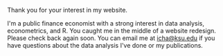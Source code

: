 Thank you for your interest in my website.

I'm a public finance economist with a strong interest in data analysis, econometrics, and R. You caught me in the middle of a website redesign. Please check back again soon. You can email me at <icha@ksu.edu> if you have questions about the data analysis I've done or my publications. 
